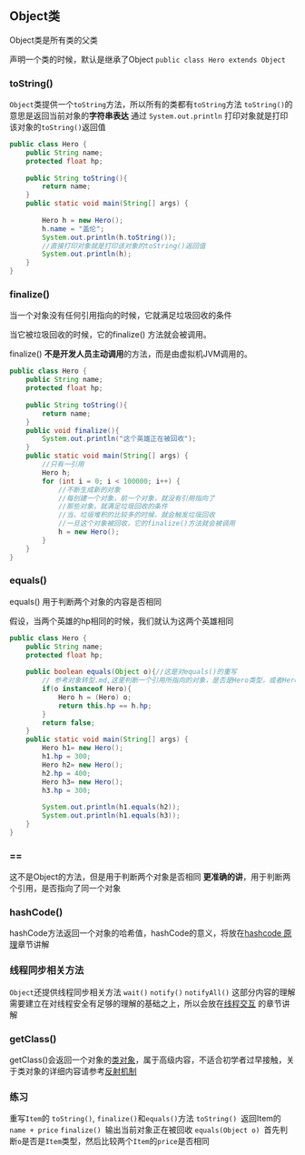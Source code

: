 ## Object类

Object类是所有类的父类

声明一个类的时候，默认是继承了Object
`public class Hero extends Object`

### toString()

`Object`类提供一个`toString`方法，所以所有的类都有`toString`方法
`toString()`的意思是返回当前对象的**字符串表达**
通过 `System.out.println` 打印对象就是打印该对象的`toString()`返回值

```java
public class Hero {
    public String name;
    protected float hp;
      
    public String toString(){
        return name;
    }
    public static void main(String[] args) {
         
        Hero h = new Hero();
        h.name = "盖伦";
        System.out.println(h.toString());
        //直接打印对象就是打印该对象的toString()返回值
        System.out.println(h);
    }
}
```

### finalize()

当一个对象没有任何引用指向的时候，它就满足垃圾回收的条件

当它被垃圾回收的时候，它的finalize() 方法就会被调用。

finalize() **不是开发人员主动调用**的方法，而是由虚拟机JVM调用的。

```java
public class Hero {
    public String name;
    protected float hp;
      
    public String toString(){
        return name;
    }
    public void finalize(){
        System.out.println("这个英雄正在被回收");
    }
    public static void main(String[] args) {
        //只有一引用
        Hero h;
        for (int i = 0; i < 100000; i++) {
            //不断生成新的对象
            //每创建一个对象，前一个对象，就没有引用指向了
            //那些对象，就满足垃圾回收的条件
            //当，垃圾堆积的比较多的时候，就会触发垃圾回收
            //一旦这个对象被回收，它的finalize()方法就会被调用
            h = new Hero();
        }
    }
}
```

### equals()

equals() 用于判断两个对象的内容是否相同

假设，当两个英雄的hp相同的时候，我们就认为这两个英雄相同

```java
public class Hero {
    public String name;
    protected float hp;
      
    public boolean equals(Object o){//这是对equals()的重写
        // 参考对象转型.md,这里判断一个引用所指向的对象，是否是Hero类型，或者Hero的子类
        if(o instanceof Hero){
            Hero h = (Hero) o;
            return this.hp == h.hp;
        }
        return false;
    }  
    public static void main(String[] args) {
        Hero h1= new Hero();
        h1.hp = 300;
        Hero h2= new Hero();
        h2.hp = 400;
        Hero h3= new Hero();
        h3.hp = 300;
         
        System.out.println(h1.equals(h2));
        System.out.println(h1.equals(h3));
    }
}
```

### ==

这不是Object的方法，但是用于判断两个对象是否相同
**更准确的讲**，用于判断两个引用，是否指向了同一个对象

### hashCode()

hashCode方法返回一个对象的哈希值，hashCode的意义，将放在[hashcode 原理](https://how2j.cn/k/collection/collection-hashcode/371.html)章节讲解

### 线程同步相关方法

`Object`还提供线程同步相关方法
`wait()`
`notify()`
`notifyAll()`
这部分内容的理解需要建立在对线程安全有足够的理解的基础之上，所以会放在[线程交互](https://how2j.cn/k/thread/thread-wait-notify/358.html) 的章节讲解

### getClass()

getClass()会返回一个对象的[类对象](https://how2j.cn/k/reflection/reflection-class/108.html)，属于高级内容，不适合初学者过早接触，关于类对象的详细内容请参考[反射机制](https://how2j.cn/k/reflection/reflection-reflection/107.html)

### 练习

重写`Item`的 `toString()`, `finalize()`和`equals()`方法
`toString() `返回Item的`name + price`
`finalize() `输出当前对象正在被回收
`equals(Object o) `首先判断`o`是否是`Item`类型，然后比较两个`Item`的`price`是否相同